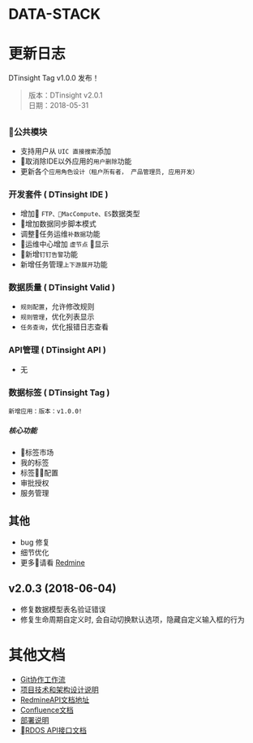 # DATA-STACK

# 更新日志

DTinsight Tag v1.0.0 发布！

 > 版本：DTinsight v2.0.1 <br>
 > 日期：2018-05-31

##  

### 公共模块
- 支持用户从 `UIC 直接搜索`添加
- 取消除IDE以外应用的`用户删除`功能
- 更新各个`应用角色设计（租户所有者， 产品管理员, 应用开发）`


### 开发套件 ( DTinsight IDE )
- 增加 `FTP、MacCompute、ES`数据类型
- 增加数据同步脚本模式
- 调整任务运维`补数据`功能
- 运维中心增加 `虚节点` 显示
- 新增`钉钉告警`功能
- 新增任务管理`上下游展开`功能

### 数据质量 ( DTinsight Valid )
- `规则配置`，允许修改规则
- `规则管理`，优化列表显示
- `任务查询`，优化报错日志查看

### API管理 ( DTinsight API )
- 无

### 数据标签 ( DTinsight Tag )

`新增应用：版本：v1.0.0!`

##### 核心功能
- 标签市场
- 我的标签
- 标签配置
- 审批授权
- 服务管理


## 其他
- bug 修复
- 细节优化
- 更多请看 [Redmine](http://redmine.prod.dtstack.cn/projects/dtinsight200/issues)

## v2.0.3 (2018-06-04)
- 修复数据模型表名验证错误
- 修复生命周期自定义时, 会自动切换默认选项，隐藏自定义输入框的行为


# 其他文档
- [Git协作工作流](http://git.dtstack.cn/ziv/data-stack-web/wikis/gitflow)
- [项目技术和架构设计说明
](http://git.dtstack.cn/ziv/data-stack-web/wikis/Development)
- [RedmineAPI文档地址](http://redmine.prod.dtstack.cn/projects/rdos)
- [Confluence文档](http://confluence.dev.dtstack.cn/display/RDOS/RD-OS)
- [部署说明](http://git.dtstack.cn/ziv/data-stack-web/wikis/deploy)
- [RDOS API接口文档](http://git.dtstack.cn/dtstack/rdos-docs)


